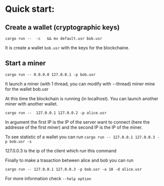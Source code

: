 # Quick start:

## Create a wallet (cryptographic keys)  

```
cargo run --  -c   && mv default.usr bob.usr
```  

It is create a wallet ```bob.usr``` with the keys for the blockchaine.  

## Start a miner  

```cargo run -- 0.0.0.0 127.0.0.1 -p bob.usr```

It launch a miner (with 1 thread, you can modify with --thread) miner mine for the wallet bob.usr

At this time the blockchain is running (in localhost). You can launch another miner with another wallet.

```cargo run --  127.0.0.1 127.0.0.2 -p alice.usr```


In argument the first IP is the IP of the server want to connect (here the addresse of the first miner) and the second IP is the IP of the miner.

To see statistic of a wallet you can run 
```cargo run -- 127.0.0.1 127.0.0.3 -p bob.usr -s ```

127.0.0.3 is the ip of the client which run this command


Finally to make a trasaction between alice and bob you can run  

```cargo run -- 127.0.0.1 127.0.0.3 -p bob.usr -a 10 -d alice.usr```




For more information check ```--help option```



